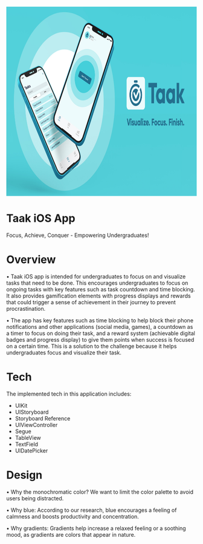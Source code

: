 <p align="center">
  <img height="500" src="/TaakiOSApp.jpeg">
</p>

# Taak iOS App
Focus, Achieve, Conquer - Empowering Undergraduates!

# Overview
• Taak iOS app is intended for undergraduates to focus on and visualize tasks that need to be done. This encourages undergraduates to focus on ongoing tasks with key features such as task countdown and time blocking. It also provides gamification elements with progress displays and rewards that could trigger a sense of achievement in their journey to prevent procrastination.

• The app has key features such as time blocking to help block their phone notifications and other applications (social media, games), a countdown as a timer to focus on doing their task, and a reward system (achievable digital badges and progress display) to give them points when success is focused on a certain time. This is a solution to the challenge because it helps undergraduates focus and visualize their task.

# Tech
The implemented tech in this application includes:

- UIKit
- UIStoryboard
- Storyboard Reference
- UIViewController
- Segue
- TableView
- TextField
- UIDatePicker

# Design
• Why the monochromatic color? We want to limit the color palette to avoid users being distracted.

• Why blue: According to our research, blue encourages a feeling of calmness and boosts productivity and concentration.

• Why gradients: Gradients help increase a relaxed feeling or a soothing mood, as gradients are colors that appear in nature. 
